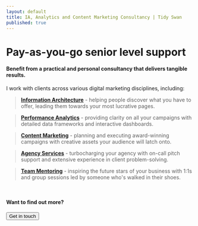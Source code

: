 ```yaml
---
layout: default
title: IA, Analytics and Content Marketing Consultancy | Tidy Swan
published: true
---
```

# Pay-as-you-go senior level support

#### Benefit from a practical and personal consultancy that delivers tangible results.

I work with clients across various digital marketing disciplines, including:

> **[Information Architecture](/consultancy/content-information-architecture)** - helping people discover what you have to offer, leading them towards your most lucrative pages.

> **[Performance Analytics](/consultancy/performance-analytics)** - providing clarity on all your campaigns with detailed data frameworks and interactive dashboards.

> **[Content Marketing](/consultancy/creative-content-marketing)** - planning and executing award-winning campaigns with creative assets your audience will latch onto.

> **[Agency Services](/consultancy/tidy-shed-agency-services)** - turbocharging your agency with on-call pitch support and extensive experience in client problem-solving.

> **[Team Mentoring](/consultancy/content-team-mentoring)** - inspiring the future stars of your business with 1:1s and group sessions led by someone who's walked in their shoes.

&nbsp;

#### Want to find out more?

<a href="/contact"><button class="button">Get in touch</button></a>
